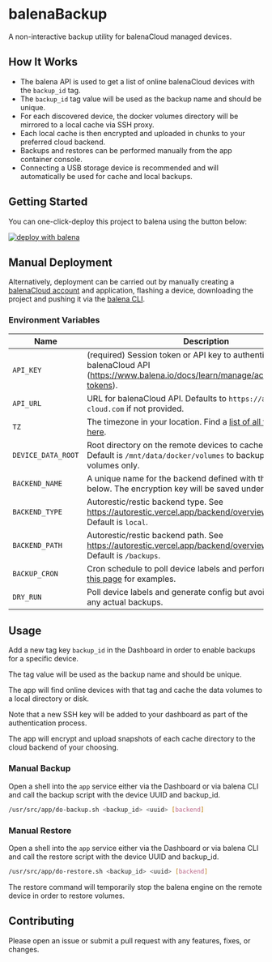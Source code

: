 # balenaBackup

A non-interactive backup utility for balenaCloud managed devices.

## How It Works

- The balena API is used to get a list of online balenaCloud devices with the `backup_id` tag.
- The `backup_id` tag value will be used as the backup name and should be unique.
- For each discovered device, the docker volumes directory will be mirrored to a local cache via SSH proxy.
- Each local cache is then encrypted and uploaded in chunks to your preferred cloud backend.
- Backups and restores can be performed manually from the app container console.
- Connecting a USB storage device is recommended and will automatically be used for cache and local backups.

## Getting Started

You can one-click-deploy this project to balena using the button below:

[![deploy with balena](https://www.balena.io/deploy.svg)](https://dashboard.balena-cloud.com/deploy?repoUrl=https://github.com/balena-io-playground/balena-backup)

## Manual Deployment

Alternatively, deployment can be carried out by manually creating a [balenaCloud account](https://dashboard.balena-cloud.com) and application,
flashing a device, downloading the project and pushing it via the [balena CLI](https://github.com/balena-io/balena-cli).

### Environment Variables

| Name               | Description                                                                                                                                      |
| ------------------ | ------------------------------------------------------------------------------------------------------------------------------------------------ |
| `API_KEY`          | (required) Session token or API key to authenticate with the balenaCloud API (<https://www.balena.io/docs/learn/manage/account/#access-tokens>). |
| `API_URL`          | URL for balenaCloud API. Defaults to `https://api.balena-cloud.com` if not provided.                                                             |
| `TZ`               | The timezone in your location. Find a [list of all timezone values here](https://en.wikipedia.org/wiki/List_of_tz_database_time_zones).          |
| `DEVICE_DATA_ROOT` | Root directory on the remote devices to cache and backup. Default is `/mnt/data/docker/volumes` to backup named volumes only.                    |
| `BACKEND_NAME`     | A unique name for the backend defined with the variables below. The encryption key will be saved under this name.                                |
| `BACKEND_TYPE`     | Autorestic/restic backend type. See <https://autorestic.vercel.app/backend/overview> for options. Default is `local`.                            |
| `BACKEND_PATH`     | Autorestic/restic backend path. See <https://autorestic.vercel.app/backend/overview> for options. Default is `/backups`.                         |
| `BACKUP_CRON`      | Cron schedule to poll device labels and perform backups. See [this page](https://crontab.guru/examples.html) for examples.                       |
| `DRY_RUN`          | Poll device labels and generate config but avoid performing any actual backups.                                                                  |

## Usage

Add a new tag key `backup_id` in the Dashboard in order to enable backups for a specific device.

The tag value will be used as the backup name and should be unique.

The app will find online devices with that tag and cache the data volumes to a local directory or disk.

Note that a new SSH key will be added to your dashboard as part of the authentication process.

The app will encrypt and upload snapshots of each cache directory to the cloud backend of your choosing.

### Manual Backup

Open a shell into the `app` service either via the Dashboard or
via balena CLI and call the backup script with the device UUID and backup_id.

```bash
/usr/src/app/do-backup.sh <backup_id> <uuid> [backend]
```

### Manual Restore

Open a shell into the `app` service either via the Dashboard or
via balena CLI and call the restore script with the device UUID and backup_id.

```bash
/usr/src/app/do-restore.sh <backup_id> <uuid> [backend]
```

The restore command will temporarily stop the balena engine on the remote device in order to restore volumes.

## Contributing

Please open an issue or submit a pull request with any features, fixes, or changes.
